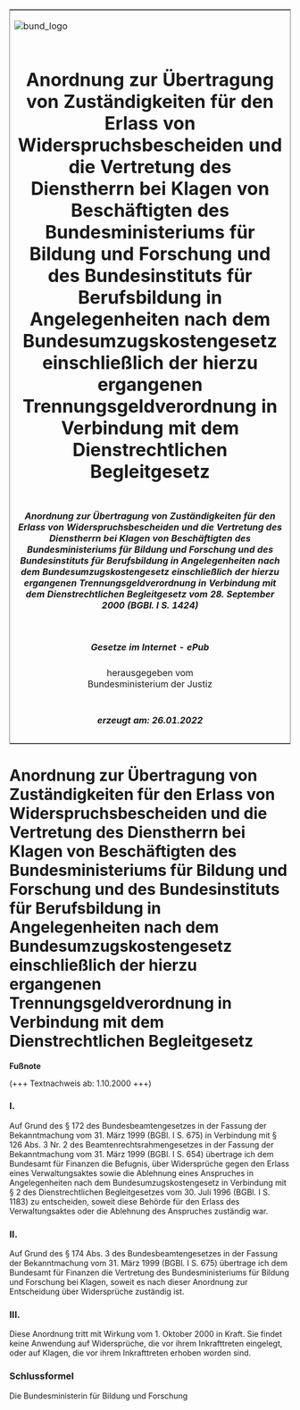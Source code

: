 <span id="DECKBLATT.html"></span>

<table border="0" frame="border" width="100%">

<tr valign="top">

<td align="left">

![bund\_logo](BfJ_2021_Web_de_de.gif)

</td>

<td align="right">

 

</td>

</tr>

<tr align="center" valign="middle">

<td colspan="2">

# Anordnung zur Übertragung von Zuständigkeiten für den Erlass von Widerspruchsbescheiden und die Vertretung des Dienstherrn bei Klagen von Beschäftigten des Bundesministeriums für Bildung und Forschung und des Bundesinstituts für Berufsbildung in Angelegenheiten nach dem Bundesumzugskostengesetz einschließlich der hierzu ergangenen Trennungsgeldverordnung in Verbindung mit dem Dienstrechtlichen Begleitgesetz

</td>

</tr>

<tr align="center" valign="middle">

<td colspan="2">

##### Anordnung zur Übertragung von Zuständigkeiten für den Erlass von Widerspruchsbescheiden und die Vertretung des Dienstherrn bei Klagen von Beschäftigten des Bundesministeriums für Bildung und Forschung und des Bundesinstituts für Berufsbildung in Angelegenheiten nach dem Bundesumzugskostengesetz einschließlich der hierzu ergangenen Trennungsgeldverordnung in Verbindung mit dem Dienstrechtlichen Begleitgesetz vom 28. September 2000 (BGBl. I S. 1424)

</td>

</tr>

<tr align="center" valign="middle">

<td colspan="2">

  
  

##### Gesetze im Internet - ePub  
  
herausgegeben vom  
Bundesministerium der Justiz

</td>

</tr>

<tr align="center" valign="bottom">

<td colspan="2">

  
  

##### erzeugt am: 26.01.2022

</td>

</tr>

</table>

<span id="BJNR142400000.html"></span>

# Anordnung zur Übertragung von Zuständigkeiten für den Erlass von Widerspruchsbescheiden und die Vertretung des Dienstherrn bei Klagen von Beschäftigten des Bundesministeriums für Bildung und Forschung und des Bundesinstituts für Berufsbildung in Angelegenheiten nach dem Bundesumzugskostengesetz einschließlich der hierzu ergangenen Trennungsgeldverordnung in Verbindung mit dem Dienstrechtlichen Begleitgesetz

<div>

  
**Fußnote**

<div class="jnhtml">

<div>

<div class="jurAbsatz">

(+++ Textnachweis ab: 1.10.2000 +++)

</div>

</div>

</div>

</div>

<span id="BJNR142400000BJNE000100310.html"></span>

### I.  

<div>

<div class="jnhtml">

<div>

<div class="jurAbsatz">

Auf Grund des § 172 des Bundesbeamtengesetzes in der Fassung der
Bekanntmachung vom 31. März 1999 (BGBl. I S. 675) in Verbindung mit §
126 Abs. 3 Nr. 2 des Beamtenrechtsrahmengesetzes in der Fassung der
Bekanntmachung vom 31. März 1999 (BGBl. I S. 654) übertrage ich dem
Bundesamt für Finanzen die Befugnis, über Widersprüche gegen den Erlass
eines Verwaltungsaktes sowie die Ablehnung eines Anspruches in
Angelegenheiten nach dem Bundesumzugskostengesetz in Verbindung mit § 2
des Dienstrechtlichen Begleitgesetzes vom 30. Juli 1996 (BGBl. I S.
1183) zu entscheiden, soweit diese Behörde für den Erlass des
Verwaltungsaktes oder die Ablehnung des Anspruches zuständig war.

</div>

</div>

</div>

</div>

<span id="BJNR142400000BJNE000200310.html"></span>

### II.  

<div>

<div class="jnhtml">

<div>

<div class="jurAbsatz">

Auf Grund des § 174 Abs. 3 des Bundesbeamtengesetzes in der Fassung der
Bekanntmachung vom 31. März 1999 (BGBl. I S. 675) übertrage ich dem
Bundesamt für Finanzen die Vertretung des Bundesministeriums für Bildung
und Forschung bei Klagen, soweit es nach dieser Anordnung zur
Entscheidung über Widersprüche zuständig ist.

</div>

</div>

</div>

</div>

<span id="BJNR142400000BJNE000300310.html"></span>

### III.  

<div>

<div class="jnhtml">

<div>

<div class="jurAbsatz">

Diese Anordnung tritt mit Wirkung vom 1. Oktober 2000 in Kraft. Sie
findet keine Anwendung auf Widersprüche, die vor ihrem Inkrafttreten
eingelegt, oder auf Klagen, die vor ihrem Inkrafttreten erhoben worden
sind.

</div>

</div>

</div>

</div>

<span id="BJNR142400000BJNE000400310.html"></span>

### Schlussformel  

<div>

<div class="jnhtml">

<div>

<div class="jurAbsatz">

Die Bundesministerin für Bildung und Forschung

</div>

</div>

</div>

</div>
